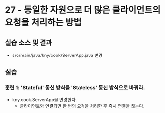 # 27 - 동일한 자원으로 더 많은 클라이언트의 요청을 처리하는 방법


## 실습 소스 및 결과

- src/main/java/kny/cook/ServerApp.java 변경

## 실습  

### 훈련 1: 'Stateful' 통신 방식을 'Stateless' 통신 방식으로 바꿔라.

- kny.cook.ServerApp을 변경한다.
  - 클라이언트와 연결되면 한 번의 요청을 처리한 후 즉시 연결을 끊는다.
 
